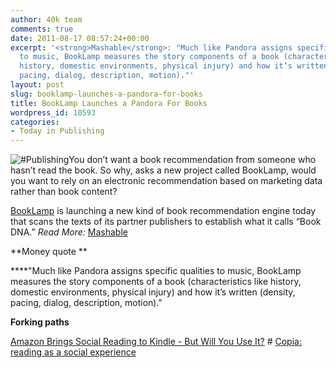 ```yaml
---
author: 40k team
comments: true
date: 2011-08-17 08:57:24+00:00
excerpt: '<strong>Mashable</strong>: "Much like Pandora assigns specific qualities
  to music, BookLamp measures the story components of a book (characteristics like
  history, domestic environments, physical injury) and how it’s written (density,
  pacing, dialog, description, motion)."'
layout: post
slug: booklamp-launches-a-pandora-for-books
title: BookLamp Launches a Pandora For Books
wordpress_id: 10593
categories:
- Today in Publishing
---
```


![#Publishing](http://www.40kbooks.com/wp-content/uploads/Publishing.jpg)You don’t want a book recommendation from someone who hasn’t read the book. So why, asks a new project called BookLamp, would you want to rely on an electronic recommendation based on marketing data rather than book content?


[BookLamp](http://booklamp.org/) is launching a new kind of book recommendation engine today that scans the texts of its partner publishers to establish what it calls “Book DNA.”
_Read More:_ [Mashable](http://mashable.com/2011/08/16/booklamp-launches-book-recommendation-engine/)


**Money quote **

****"Much like Pandora assigns specific qualities to music, BookLamp measures the story components of a book (characteristics like history, domestic environments, physical injury) and how it’s written (density, pacing, dialog, description, motion)."

**Forking paths**

[Amazon Brings Social Reading to Kindle - But Will You Use It?](http://www.readwriteweb.com/archives/amazon_brings_social_reading_to_kindle.php) # [Copia: reading as a social experience](http://www.sfkpublishing.com/?q=node/57)
